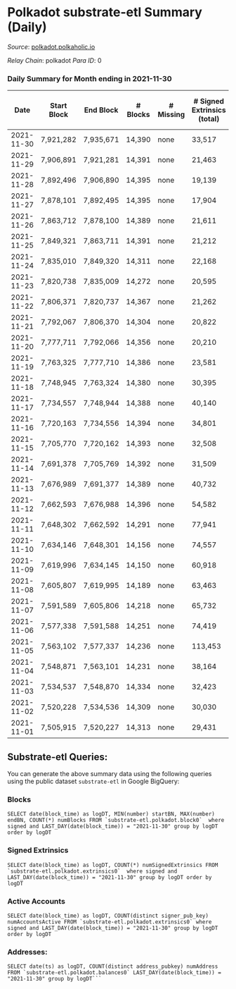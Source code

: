 # Polkadot substrate-etl Summary (Daily)

_Source_: [polkadot.polkaholic.io](https://polkadot.polkaholic.io)

*Relay Chain*: polkadot
*Para ID*: 0



### Daily Summary for Month ending in 2021-11-30


| Date | Start Block | End Block | # Blocks | # Missing | # Signed Extrinsics (total) | # Active Accounts | # Addresses with Balances | # Events | # Transfers | # XCM Transfers In | # XCM Transfers Out |
| ---- | ----------- | --------- | -------- | --------- | --------------------------- | ----------------- | ------------------------- | -------- | ----------- | ------------------ | ------------------- |
| 2021-11-30 | 7,921,282 | 7,935,671 | 14,390 | none | 33,517 | 16,366 | 756,624 | 380,587 | 35,880 ($513,990,196) |   |   |
| 2021-11-29 | 7,906,891 | 7,921,281 | 14,391 | none | 21,463 | 9,283 |  | 277,890 | 21,580 ($580,423,498) |   |   |
| 2021-11-28 | 7,892,496 | 7,906,890 | 14,395 | none | 19,139 | 8,182 |  | 254,465 | 19,379 ($320,725,089) |   |   |
| 2021-11-27 | 7,878,101 | 7,892,495 | 14,395 | none | 17,904 | 7,638 |  | 238,862 | 17,954 ($223,525,504) |   |   |
| 2021-11-26 | 7,863,712 | 7,878,100 | 14,389 | none | 21,611 | 9,148 |  | 269,741 | 22,124 ($413,380,604) |   |   |
| 2021-11-25 | 7,849,321 | 7,863,711 | 14,391 | none | 21,212 | 9,280 |  | 268,263 | 20,369 ($742,570,180) |   |   |
| 2021-11-24 | 7,835,010 | 7,849,320 | 14,311 | none | 22,168 | 10,070 |  | 275,653 | 21,944 ($571,855,484) |   |   |
| 2021-11-23 | 7,820,738 | 7,835,009 | 14,272 | none | 20,595 | 9,214 |  | 260,944 | 20,037 ($292,099,345) |   |   |
| 2021-11-22 | 7,806,371 | 7,820,737 | 14,367 | none | 21,262 | 9,714 |  | 273,325 | 20,769 ($471,081,545) |   |   |
| 2021-11-21 | 7,792,067 | 7,806,370 | 14,304 | none | 20,822 | 9,195 |  | 267,133 | 19,749 ($206,586,537) |   |   |
| 2021-11-20 | 7,777,711 | 7,792,066 | 14,356 | none | 20,210 | 8,921 |  | 258,614 | 18,992 ($195,047,621) |   |   |
| 2021-11-19 | 7,763,325 | 7,777,710 | 14,386 | none | 23,581 | 10,169 |  | 286,110 | 22,622 ($671,667,051) |   |   |
| 2021-11-18 | 7,748,945 | 7,763,324 | 14,380 | none | 30,395 | 13,535 |  | 358,537 | 28,879 ($575,512,457) |   |   |
| 2021-11-17 | 7,734,557 | 7,748,944 | 14,388 | none | 40,140 |  |  | 468,642 | 40,994 ($599,868,167) |   |   |
| 2021-11-16 | 7,720,163 | 7,734,556 | 14,394 | none | 34,801 | 14,211 |  | 410,366 | 35,494 ($1,006,076,587) |   |   |
| 2021-11-15 | 7,705,770 | 7,720,162 | 14,393 | none | 32,508 | 13,133 |  | 397,417 | 31,366 ($1,056,502,935) |   |   |
| 2021-11-14 | 7,691,378 | 7,705,769 | 14,392 | none | 31,509 | 12,868 |  | 380,423 | 30,316 ($455,608,122) |   |   |
| 2021-11-13 | 7,676,989 | 7,691,377 | 14,389 | none | 40,732 | 16,643 |  | 475,866 | 40,331 ($2,285,235,766) |   |   |
| 2021-11-12 | 7,662,593 | 7,676,988 | 14,396 | none | 54,582 | 20,656 |  | 592,099 | 53,477 ($1,187,579,763) |   |   |
| 2021-11-11 | 7,648,302 | 7,662,592 | 14,291 | none | 77,941 | 31,266 |  | 798,206 | 77,888 ($4,798,006,656) |   |   |
| 2021-11-10 | 7,634,146 | 7,648,301 | 14,156 | none | 74,557 | 30,004 |  | 779,373 | 75,908 ($1,521,839,923) |   |   |
| 2021-11-09 | 7,619,996 | 7,634,145 | 14,150 | none | 60,918 | 24,620 |  | 644,717 | 61,701 ($1,217,931,214) |   |   |
| 2021-11-08 | 7,605,807 | 7,619,995 | 14,189 | none | 63,463 | 26,534 |  | 691,401 | 64,867 ($920,647,010) |   |   |
| 2021-11-07 | 7,591,589 | 7,605,806 | 14,218 | none | 65,732 | 27,503 |  | 712,418 | 66,472 ($631,647,995) |   |   |
| 2021-11-06 | 7,577,338 | 7,591,588 | 14,251 | none | 74,419 | 31,883 |  | 792,155 | 74,186 ($857,689,518) |   |   |
| 2021-11-05 | 7,563,102 | 7,577,337 | 14,236 | none | 113,453 | 50,609 |  | 1,176,132 | 113,005 ($1,436,390,531) |   |   |
| 2021-11-04 | 7,548,871 | 7,563,101 | 14,231 | none | 38,164 | 17,136 |  | 276,472 | 35,496 ($836,775,913) |   |   |
| 2021-11-03 | 7,534,537 | 7,548,870 | 14,334 | none | 32,423 | 15,031 |  | 230,433 | 31,840 ($655,104,876) |   |   |
| 2021-11-02 | 7,520,228 | 7,534,536 | 14,309 | none | 30,030 | 14,429 |  | 221,144 | 30,368 ($911,391,733) |   |   |
| 2021-11-01 | 7,505,915 | 7,520,227 | 14,313 | none | 29,431 | 14,515 |  | 218,541 | 28,999 ($770,323,046) |   |   |

## Substrate-etl Queries:
You can generate the above summary data using the following queries using the public dataset `substrate-etl` in Google BigQuery:


### Blocks
```
SELECT date(block_time) as logDT, MIN(number) startBN, MAX(number) endBN, COUNT(*) numBlocks FROM `substrate-etl.polkadot.block0`  where signed and LAST_DAY(date(block_time)) = "2021-11-30" group by logDT order by logDT
```


### Signed Extrinsics
```
SELECT date(block_time) as logDT, COUNT(*) numSignedExtrinsics FROM `substrate-etl.polkadot.extrinsics0`  where signed and LAST_DAY(date(block_time)) = "2021-11-30" group by logDT order by logDT
```


### Active Accounts
```
SELECT date(block_time) as logDT, COUNT(distinct signer_pub_key) numAccountsActive FROM `substrate-etl.polkadot.extrinsics0` where signed and LAST_DAY(date(block_time)) = "2021-11-30" group by logDT order by logDT
```


### Addresses:
```
SELECT date(ts) as logDT, COUNT(distinct address_pubkey) numAddress FROM `substrate-etl.polkadot.balances0` LAST_DAY(date(block_time)) = "2021-11-30" group by logDT```

